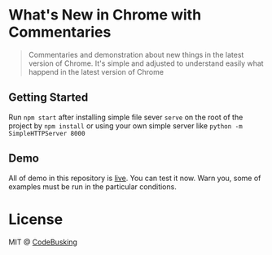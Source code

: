 # What's New in Chrome with Commentaries

> Commentaries and demonstration about new things in the latest version of Chrome. It's simple and adjusted to understand easily what happend in the latest version of Chrome

## Getting Started

Run `npm start` after installing simple file sever `serve` on the root of the project by `npm install` or using your own simple server like `python -m SimpleHTTPServer 8000`

## Demo

All of demo in this repository is [live](https://whats-new-in-chrome.now.sh/). You can test it now. Warn you, some of examples must be run in the particular conditions.

# License

MIT @ [CodeBusking](http://codebusking.come)
